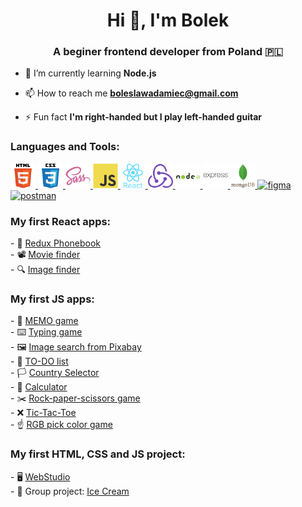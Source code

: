 <h1 align="center">Hi 👋, I'm Bolek</h1>
<h3 align="center">A beginer frontend developer from Poland 🇵🇱</h3>

- 🌱 I’m currently learning **Node.js**

- 📫 How to reach me **boleslawadamiec@gmail.com**

- ⚡ Fun fact **I'm right-handed but I play left-handed guitar**


<h3 align="left">Languages and Tools:</h3>
<p align="left">
 <a href="https://www.w3.org/html/" target="_blank" rel="noreferrer"> <img src="https://raw.githubusercontent.com/devicons/devicon/master/icons/html5/html5-original-wordmark.svg" alt="html5" width="40" height="40"/> </a> 
 <a href="https://www.w3schools.com/css/" target="_blank" rel="noreferrer"> <img src="https://raw.githubusercontent.com/devicons/devicon/master/icons/css3/css3-original-wordmark.svg" alt="css3" width="40" height="40"/> </a>
 <a href="https://sass-lang.com" target="_blank" rel="noreferrer"> <img src="https://raw.githubusercontent.com/devicons/devicon/master/icons/sass/sass-original.svg" alt="sass" width="40" height="40"/> </a> 
 <a href="https://developer.mozilla.org/en-US/docs/Web/JavaScript" target="_blank" rel="noreferrer"> <img src="https://raw.githubusercontent.com/devicons/devicon/master/icons/javascript/javascript-original.svg" alt="javascript" width="40" height="40"/> </a> 
 <a href="https://reactjs.org/" target="_blank" rel="noreferrer"> <img src="https://raw.githubusercontent.com/devicons/devicon/master/icons/react/react-original-wordmark.svg" alt="react" width="40" height="40"/> </a> 
 <a href="https://redux.js.org" target="_blank" rel="noreferrer"> <img src="https://raw.githubusercontent.com/devicons/devicon/master/icons/redux/redux-original.svg" alt="redux" width="40" height="40"/> </a> 
 <a href="https://nodejs.org" target="_blank" rel="noreferrer"> <img src="https://raw.githubusercontent.com/devicons/devicon/master/icons/nodejs/nodejs-original-wordmark.svg" alt="nodejs" width="40" height="40"/> </a> 
 <a href="https://expressjs.com" target="_blank" rel="noreferrer"> <img src="https://raw.githubusercontent.com/devicons/devicon/master/icons/express/express-original-wordmark.svg" alt="express" width="40" height="40"/> </a> 
 <a href="https://www.mongodb.com/" target="_blank" rel="noreferrer"> <img src="https://raw.githubusercontent.com/devicons/devicon/master/icons/mongodb/mongodb-original-wordmark.svg" alt="mongodb" width="40" height="40"/> </a> 
 <a href="https://www.figma.com/" target="_blank" rel="noreferrer"> <img src="https://www.vectorlogo.zone/logos/figma/figma-icon.svg" alt="figma" width="40" height="40"/> </a> 
 <a href="https://postman.com" target="_blank" rel="noreferrer"> <img src="https://www.vectorlogo.zone/logos/getpostman/getpostman-icon.svg" alt="postman" width="40" height="40"/> </a> 

 
</p>

<h3 align="left">My first React apps:</h3>
 - 📒 <a href="https://bolomasta.github.io/goit-react-hw-06-phonebook/" target="_blank">Redux Phonebook</a><br>
 - 📽️ <a href="https://bolomasta.github.io/goit-react-hw-05-movies/" target="_blank">Movie finder</a><br>
 - 🔍 <a href="https://bolomasta.github.io/goit-react-hw-04-images/" target="_blank">Image finder</a><br>

<h3 align="left">My first JS apps:</h3>
 - 🎴 <a href="https://bolomasta.github.io/memo-game/" target="_blank">MEMO game </a><br>
 - ⌨️ <a href="https://bolomasta.github.io/typing-game/" target="_blank">Typing game </a><br>
 - 🖼️ <a href="https://bolomasta.github.io/goit-js-hw-11/" target="_blank">Image search from Pixabay </a><br>
 - 📝 <a href="https://bolomasta.github.io/to-do-list/" target="_blank">TO-DO list </a><br>
 - 🏳️ <a href="https://bolomasta.github.io/goit-js-hw-10/" target="_blank">Country Selector </a><br> 
 - 🧮 <a href="https://bolomasta.github.io/calculator/" target="_blank">Calculator </a><br>
 - ✂️ <a href="https://bolomasta.github.io/rock-paper-scissors/" target="_blank">Rock-paper-scissors game </a><br>
 - ❌ <a href="https://bolomasta.github.io/Tic-Tac-Toe/" target="_blank">Tic-Tac-Toe</a> <br>
 - ☝️ <a href="https://bolomasta.github.io/pick-color-game/" target="_blank">RGB pick color game </a><br>

<h3 align="left">My first HTML, CSS and JS project:</h3>
 - 🖥️ <a href="https://bolomasta.github.io/goit-markup-hw-08/index.html" target="_blank">WebStudio</a><br>
 - 🍦 Group project: <a href="https://jacekpietrzak.github.io/goit-icecream-group-5/" target="_blank">Ice Cream</a><br>
 
<br>
<br>




